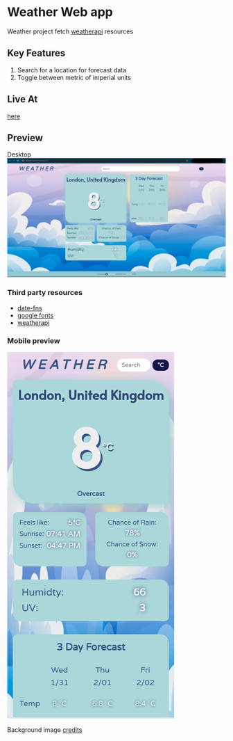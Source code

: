 # Weather Web app

Weather project fetch [weatherapi](https://www.weatherapi.com/) resources

## Key Features
1. Search for a location for forecast data
2. Toggle between metric of imperial units

## Live At 
[here](https://legalunicorn.github.io/odin_weather/)

## Preview
Desktop
![desktop preview](/dist/assets/preview_desktop.png)



### Third party resources
- [date-fns](https://date-fns.org/)
- [google fonts](https://fonts.google.com/)
- [weatherapi](https://www.weatherapi.com/)

### Mobile preview
![mobile preview](/dist/assets/preview_mobile.png)

Background image [credits]("https://www.freepik.com/free-vector/sky-background-video-conferencing_9681161.htm#query=weather%20background&position=4&from_view=keyword&track=ais&uuid=b46bba59-5dc1-4988-b7cb-ad6e71184405") 